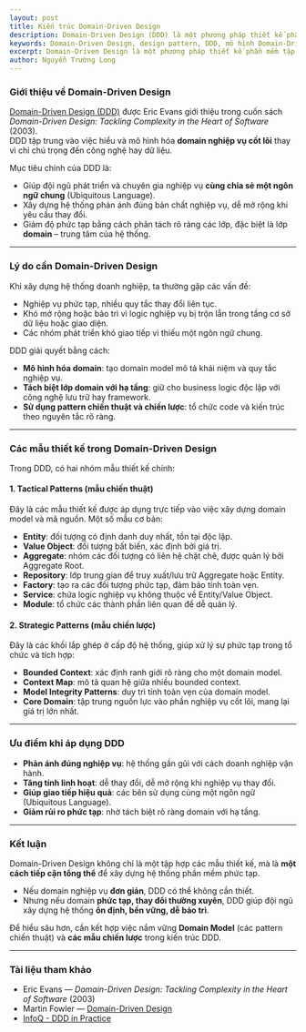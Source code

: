 ```yaml
---
layout: post
title: Kiến trúc Domain-Driven Design
description: Domain-Driven Design (DDD) là một phương pháp thiết kế phần mềm tập trung vào việc mô hình hóa nghiệp vụ cốt lõi của doanh nghiệp. Nó cung cấp các khối lắp ghép chiến thuật và chiến lược để giải quyết các hệ thống phức tạp.
keywords: Domain-Driven Design, design pattern, DDD, mô hình Domain-Driven Design, kiến trúc Domain-Driven Design, Domain Model, Tactical Patterns, Strategic Patterns
excerpt: Domain-Driven Design là một phương pháp thiết kế phần mềm tập trung vào domain của doanh nghiệp. Nó cung cấp các mẫu thiết kế chiến thuật và chiến lược để giúp xây dựng hệ thống phức tạp, dễ bảo trì và có khả năng mở rộng.
author: Nguyễn Trường Long
---
```


### Giới thiệu về Domain-Driven Design

[Domain-Driven Design (DDD)](https://nguyentruonglong.net/kien-truc-domain-driven-design.html) được Eric Evans giới thiệu trong cuốn sách *Domain-Driven Design: Tackling Complexity in the Heart of Software* (2003).  
DDD tập trung vào việc hiểu và mô hình hóa **domain nghiệp vụ cốt lõi** thay vì chỉ chú trọng đến công nghệ hay dữ liệu.  

Mục tiêu chính của DDD là:
- Giúp đội ngũ phát triển và chuyên gia nghiệp vụ **cùng chia sẻ một ngôn ngữ chung** (Ubiquitous Language).  
- Xây dựng hệ thống phản ánh đúng bản chất nghiệp vụ, dễ mở rộng khi yêu cầu thay đổi.  
- Giảm độ phức tạp bằng cách phân tách rõ ràng các lớp, đặc biệt là lớp **domain** – trung tâm của hệ thống.  

---

### Lý do cần Domain-Driven Design

Khi xây dựng hệ thống doanh nghiệp, ta thường gặp các vấn đề:
- Nghiệp vụ phức tạp, nhiều quy tắc thay đổi liên tục.  
- Khó mở rộng hoặc bảo trì vì logic nghiệp vụ bị trộn lẫn trong tầng cơ sở dữ liệu hoặc giao diện.  
- Các nhóm phát triển khó giao tiếp vì thiếu một ngôn ngữ chung.  

DDD giải quyết bằng cách:
- **Mô hình hóa domain**: tạo domain model mô tả khái niệm và quy tắc nghiệp vụ.  
- **Tách biệt lớp domain với hạ tầng**: giữ cho business logic độc lập với công nghệ lưu trữ hay framework.  
- **Sử dụng pattern chiến thuật và chiến lược**: tổ chức code và kiến trúc theo nguyên tắc rõ ràng.  

---

### Các mẫu thiết kế trong Domain-Driven Design

Trong DDD, có hai nhóm mẫu thiết kế chính:

#### 1. Tactical Patterns (mẫu chiến thuật)

Đây là các mẫu thiết kế được áp dụng trực tiếp vào việc xây dựng domain model và mã nguồn. Một số mẫu cơ bản:
- **Entity**: đối tượng có định danh duy nhất, tồn tại độc lập.  
- **Value Object**: đối tượng bất biến, xác định bởi giá trị.  
- **Aggregate**: nhóm các đối tượng có liên hệ chặt chẽ, được quản lý bởi Aggregate Root.  
- **Repository**: lớp trung gian để truy xuất/lưu trữ Aggregate hoặc Entity.  
- **Factory**: tạo ra các đối tượng phức tạp, đảm bảo tính toàn vẹn.  
- **Service**: chứa logic nghiệp vụ không thuộc về Entity/Value Object.  
- **Module**: tổ chức các thành phần liên quan để dễ quản lý.  

#### 2. Strategic Patterns (mẫu chiến lược)

Đây là các khối lắp ghép ở cấp độ hệ thống, giúp xử lý sự phức tạp trong tổ chức và tích hợp:
- **Bounded Context**: xác định ranh giới rõ ràng cho một domain model.  
- **Context Map**: mô tả quan hệ giữa nhiều bounded context.  
- **Model Integrity Patterns**: duy trì tính toàn vẹn của domain model.  
- **Core Domain**: tập trung nguồn lực vào phần nghiệp vụ cốt lõi, mang lại giá trị lớn nhất.  

---

### Ưu điểm khi áp dụng DDD

- **Phản ánh đúng nghiệp vụ**: hệ thống gần gũi với cách doanh nghiệp vận hành.  
- **Tăng tính linh hoạt**: dễ thay đổi, dễ mở rộng khi nghiệp vụ thay đổi.  
- **Giúp giao tiếp hiệu quả**: các bên sử dụng cùng một ngôn ngữ (Ubiquitous Language).  
- **Giảm rủi ro phức tạp**: nhờ tách biệt rõ ràng domain với hạ tầng.  

---

### Kết luận

Domain-Driven Design không chỉ là một tập hợp các mẫu thiết kế, mà là **một cách tiếp cận tổng thể** để xây dựng hệ thống phần mềm phức tạp.  
- Nếu domain nghiệp vụ **đơn giản**, DDD có thể không cần thiết.  
- Nhưng nếu domain **phức tạp, thay đổi thường xuyên**, DDD giúp đội ngũ xây dựng hệ thống **ổn định, bền vững, dễ bảo trì**.  

Để hiểu sâu hơn, cần kết hợp việc nắm vững **Domain Model** (các pattern chiến thuật) và **các mẫu chiến lược** trong kiến trúc DDD.

---

### Tài liệu tham khảo

* Eric Evans — *Domain-Driven Design: Tackling Complexity in the Heart of Software* (2003)  
* Martin Fowler — [Domain-Driven Design](https://martinfowler.com/tags/domain%20driven%20design.html)  
* [InfoQ - DDD in Practice](https://www.infoq.com/articles/ddd-in-practice)  
